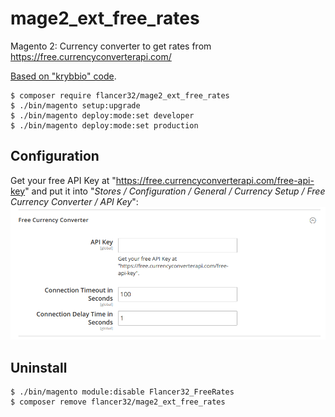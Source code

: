 # mage2_ext_free_rates

Magento 2: Currency converter to get rates from https://free.currencyconverterapi.com/

[Based on "krybbio" code](https://magento.stackexchange.com/a/228671/33058). 

```
$ composer require flancer32/mage2_ext_free_rates
$ ./bin/magento setup:upgrade
$ ./bin/magento deploy:mode:set developer
$ ./bin/magento deploy:mode:set production
```


## Configuration

Get your free API Key at "https://free.currencyconverterapi.com/free-api-key" 
and put it into "_Stores / Configuration / General / Currency Setup / Free Currency Converter / API Key_":
![Store Config Image](./etc/doc/img/store_config.png "Store Config")



## Uninstall

```
$ ./bin/magento module:disable Flancer32_FreeRates
$ composer remove flancer32/mage2_ext_free_rates
```
